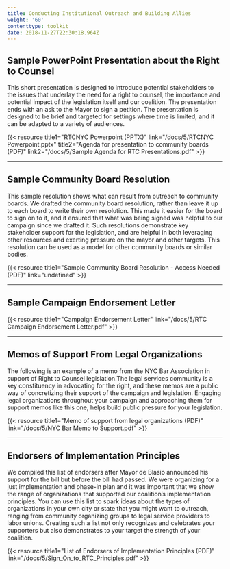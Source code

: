 ```yaml
---
title: Conducting Institutional Outreach and Building Allies
weight: '60'
contenttype: toolkit
date: 2018-11-27T22:30:18.964Z
---
```

## Sample PowerPoint Presentation about the Right to Counsel

This short presentation is designed to introduce potential stakeholders to the issues that underlay the need for a right to counsel, the importance and potential impact of the legislation itself and our coalition. The presentation ends with an ask to the Mayor to sign a petition. The presentation is designed to be brief and targeted for settings where time is limited, and it can be adapted to a variety of audiences.

{{< resource title1="RTCNYC Powerpoint (PPTX)" link="/docs/5/RTCNYC Powerpoint.pptx" title2="Agenda for presentation to community boards (PDF)" link2="/docs/5/Sample Agenda for RTC Presentations.pdf" >}}

<hr />

## Sample Community Board Resolution

This sample resolution shows what can result from outreach to community boards. We drafted the community board resolution, rather than leave it up to each board to write their own resolution. This made it easier for the board to sign on to it, and it ensured that what was being signed was helpful to our campaign since we drafted it. Such resolutions demonstrate key stakeholder support for the legislation, and are helpful in both leveraging other resources and exerting pressure on the mayor and other targets. This resolution can be used as a model for other community boards or similar bodies.

{{< resource title1="Sample Community Board Resolution - Access Needed (PDF)" link="undefined" >}}

<hr />

## Sample Campaign Endorsement Letter

{{< resource title1="Campaign Endorsement Letter" link="/docs/5/RTC Campaign Endorsement Letter.pdf" >}}

<hr />

## Memos of Support From Legal Organizations

The following is an example of a memo from the NYC Bar Association in support of Right to Counsel legislation.The legal services community is a key constituency in advocating for the right, and these memos are a public way of concretizing their support of the campaign and legislation. Engaging legal organizations throughout your campaign and approaching them for support memos like this one, helps build public pressure for your legislation.

{{< resource title1="Memo of support from legal organizations (PDF)" link="/docs/5/NYC Bar Memo to Support.pdf" >}}

<hr />

## Endorsers of Implementation Principles

We compiled this list of endorsers after Mayor de Blasio announced his support for the bill but before the bill had passed. We were organizing for a just implementation and phase-in plan and it was important that we show the range of organizations that supported our coalition’s implementation principles. You can use this list to spark ideas about the types of organizations in your own city or state that you might want to outreach, ranging from community organizing groups to legal service providers to labor unions. Creating such a list not only recognizes and celebrates your supporters but also demonstrates to your target the strength of your coalition.   

{{< resource title1="List of Endorsers of Implementation Principles (PDF)" link="/docs/5/Sign_On_to_RTC_Principles.pdf" >}}
